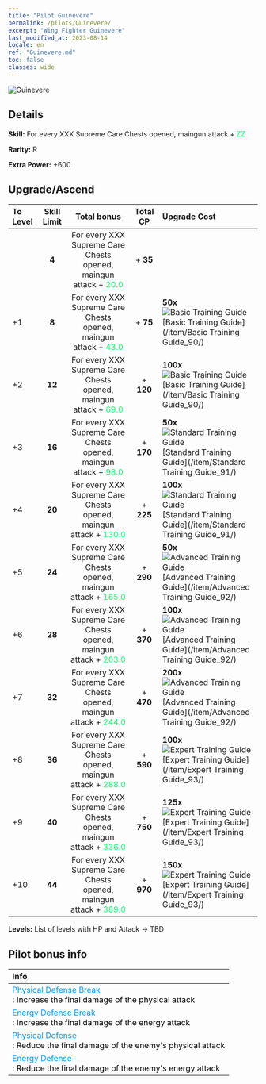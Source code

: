 ```yaml
---
title: "Pilot Guinevere"
permalink: /pilots/Guinevere/
excerpt: "Wing Fighter Guinevere"
last_modified_at: 2023-08-14
locale: en
ref: "Guinevere.md"
toc: false
classes: wide
---
```



 ![Guinevere](/images/pilots/aviator_piece_4001.png)

## Details

 **Skill:** For every XXX Supreme Care Chests opened, maingun attack + <span style="color: #03ff6b">ZZ</span><br/><span style="color: #000000;"></span> 

 **Rarity:** R 

 **Extra Power:** +600 



## Upgrade/Ascend

  |  To Level | Skill Limit |     Total bonus    | Total CP |   Upgrade Cost     |
  |:----|:-----:|:-------------------:|:-------:|:-----------------|
  |   | **4**  | For every XXX Supreme Care Chests opened, maingun attack + <span style="color: #03ff6b">20.0</span><br/><span style="color: #000000;"></span>  | + **35**  |  |
  | +1  | **8**  | For every XXX Supreme Care Chests opened, maingun attack + <span style="color: #03ff6b">43.0</span><br/><span style="color: #000000;"></span>  | + **75**  | **50x**![Basic Training Guide](/images/item/Basic_Training_Guide_p.png)[Basic Training Guide](/item/Basic Training Guide_90/) |
  | +2  | **12**  | For every XXX Supreme Care Chests opened, maingun attack + <span style="color: #03ff6b">69.0</span><br/><span style="color: #000000;"></span>  | + **120**  | **100x**![Basic Training Guide](/images/item/Basic_Training_Guide_p.png)[Basic Training Guide](/item/Basic Training Guide_90/) |
  | +3  | **16**  | For every XXX Supreme Care Chests opened, maingun attack + <span style="color: #03ff6b">98.0</span><br/><span style="color: #000000;"></span>  | + **170**  | **50x**![Standard Training Guide](/images/item/Standard_Training_Guide_p.png)[Standard Training Guide](/item/Standard Training Guide_91/) |
  | +4  | **20**  | For every XXX Supreme Care Chests opened, maingun attack + <span style="color: #03ff6b">130.0</span><br/><span style="color: #000000;"></span>  | + **225**  | **100x**![Standard Training Guide](/images/item/Standard_Training_Guide_p.png)[Standard Training Guide](/item/Standard Training Guide_91/) |
  | +5  | **24**  | For every XXX Supreme Care Chests opened, maingun attack + <span style="color: #03ff6b">165.0</span><br/><span style="color: #000000;"></span>  | + **290**  | **50x**![Advanced Training Guide](/images/item/Advanced_Training_Guide_p.png)[Advanced Training Guide](/item/Advanced Training Guide_92/) |
  | +6  | **28**  | For every XXX Supreme Care Chests opened, maingun attack + <span style="color: #03ff6b">203.0</span><br/><span style="color: #000000;"></span>  | + **370**  | **100x**![Advanced Training Guide](/images/item/Advanced_Training_Guide_p.png)[Advanced Training Guide](/item/Advanced Training Guide_92/) |
  | +7  | **32**  | For every XXX Supreme Care Chests opened, maingun attack + <span style="color: #03ff6b">244.0</span><br/><span style="color: #000000;"></span>  | + **470**  | **200x**![Advanced Training Guide](/images/item/Advanced_Training_Guide_p.png)[Advanced Training Guide](/item/Advanced Training Guide_92/) |
  | +8  | **36**  | For every XXX Supreme Care Chests opened, maingun attack + <span style="color: #03ff6b">288.0</span><br/><span style="color: #000000;"></span>  | + **590**  | **100x**![Expert Training Guide](/images/item/Expert_Training_Guide_p.png)[Expert Training Guide](/item/Expert Training Guide_93/) |
  | +9  | **40**  | For every XXX Supreme Care Chests opened, maingun attack + <span style="color: #03ff6b">336.0</span><br/><span style="color: #000000;"></span>  | + **750**  | **125x**![Expert Training Guide](/images/item/Expert_Training_Guide_p.png)[Expert Training Guide](/item/Expert Training Guide_93/) |
  | +10  | **44**  | For every XXX Supreme Care Chests opened, maingun attack + <span style="color: #03ff6b">389.0</span><br/><span style="color: #000000;"></span>  | + **970**  | **150x**![Expert Training Guide](/images/item/Expert_Training_Guide_p.png)[Expert Training Guide](/item/Expert Training Guide_93/) |



 **Levels:**  List of levels with HP and Attack -> TBD



## Pilot bonus info

  |  Info |
  |:------|
  | <span style="color: #0099f2">Physical Defense Break</span><br/><span style="color: #000000;">: Increase the final damage of the physical attack</span> |
  | <span style="color: #0099f2">Energy Defense Break</span><br/><span style="color: #000000;">: Increase the final damage of the energy attack</span> |
  | <span style="color: #0099f2">Physical Defense</span><br/><span style="color: #000000;">: Reduce the final damage of the enemy's physical attack</span> |
  | <span style="color: #0099f2">Energy Defense</span><br/><span style="color: #000000;">: Reduce the final damage of the enemy's energy attack</span> |

